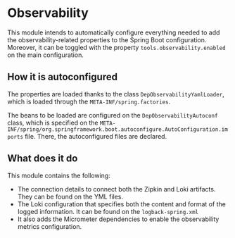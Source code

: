 # Observability

This module intends to automatically configure everything needed to add the observability-related properties to the Spring
Boot configuration. Moreover, it can be toggled with the property `tools.observability.enabled` on the main configuration.

## How it is autoconfigured

The properties are loaded thanks to the class `DepObservabilityYamlLoader`, which is loaded through the `META-INF/spring.factories`.

The beans to be loaded are configured on the `DepObservabilityAutoconf` class, which is specified on the 
`META-INF/spring/org.springframework.boot.autoconfigure.AutoConfiguration.imports` file. There, the autoconfigured files
are declared.

## What does it do

This module contains the following:

* The connection details to connect both the Zipkin and Loki artifacts. They can be found on the YML files.
* The Loki configuration that specifies both the content and format of the logged information. It can be found on the 
`logback-spring.xml`
* It also adds the Micrometer dependencies to enable the observability metrics configuration.
